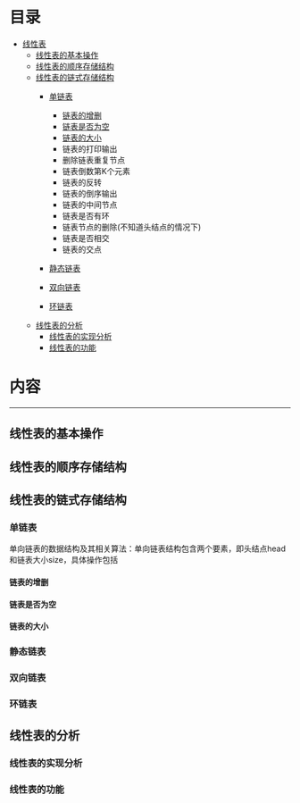 
# 目录

  *  [线性表](https://github.com/stevenli91748/Data-Structure-and-Algorithmic/blob/master/Data%20Structure/%E7%BA%BF%E6%80%A7%E8%A1%A8.md)
      *  [线性表的基本操作](#线性表的基本操作)
      *  [线性表的顺序存储结构](#线性表的顺序存储结构)
      *  [线性表的链式存储结构](#线性表的链式存储结构)
         *  [单链表](#单链表)
            * [链表的增删](#链表的增删)
            * [链表是否为空](#链表是否为空)
            * [链表的大小](#链表的大小)
            * 链表的打印输出
            * 删除链表重复节点
            * 链表倒数第K个元素
            * 链表的反转
            - 链表的倒序输出
            - 链表的中间节点
            - 链表是否有环
            - 链表节点的删除(不知道头结点的情况下)
            - 链表是否相交
            - 链表的交点

         *  [静态链表](#静态链表)
         *  [双向链表](#双向链表)
         *  [环链表](#环链表)
      *  [线性表的分析](#线性表的分析)
         *  [线性表的实现分析](#线性表的实现分析)
         *  [线性表的功能](#线性表的功能)

# 内容
---

## 线性表的基本操作
## 线性表的顺序存储结构
## 线性表的链式存储结构
### 单链表
单向链表的数据结构及其相关算法：单向链表结构包含两个要素，即头结点head和链表大小size，具体操作包括
#### 链表的增删
#### 链表是否为空
#### 链表的大小

### 静态链表
### 双向链表
### 环链表
## 线性表的分析
### 线性表的实现分析
### 线性表的功能
